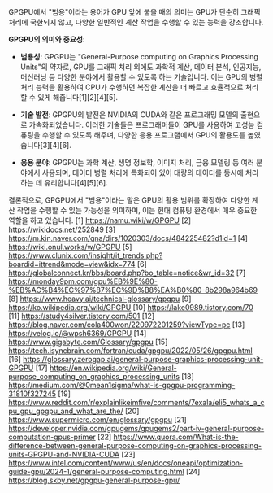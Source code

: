 GPGPU에서 "범용"이라는 용어가 GPU 앞에 붙을 때의 의미는 GPU가 단순히 그래픽 처리에 국한되지 않고, 다양한 일반적인 계산 작업을 수행할 수 있는 능력을 강조합니다. 

**GPGPU의 의미와 중요성**:

- **범용성**: GPGPU는 "General-Purpose computing on Graphics Processing Units"의 약자로, GPU를 그래픽 처리 외에도 과학적 계산, 데이터 분석, 인공지능, 머신러닝 등 다양한 분야에서 활용할 수 있도록 하는 기술입니다. 이는 GPU의 병렬 처리 능력을 활용하여 CPU가 수행하던 복잡한 계산을 더 빠르고 효율적으로 처리할 수 있게 해줍니다[1][2][4][5].

- **기술 발전**: GPGPU의 발전은 NVIDIA의 CUDA와 같은 프로그래밍 모델의 출현으로 가속화되었습니다. 이러한 기술들은 프로그래머들이 GPU를 사용하여 고성능 컴퓨팅을 수행할 수 있도록 해주며, 다양한 응용 프로그램에서 GPU의 활용도를 높였습니다[3][4][6].

- **응용 분야**: GPGPU는 과학 계산, 생명 정보학, 이미지 처리, 금융 모델링 등 여러 분야에서 사용되며, 데이터 병렬 처리에 특화되어 있어 대량의 데이터를 동시에 처리하는 데 유리합니다[4][5][6].

결론적으로, GPGPU에서 "범용"이라는 말은 GPU의 활용 범위를 확장하여 다양한 계산 작업을 수행할 수 있는 가능성을 의미하며, 이는 현대 컴퓨팅 환경에서 매우 중요한 역할을 하고 있습니다.
[1] https://namu.wiki/w/GPGPU
[2] https://wikidocs.net/252849
[3] https://m.kin.naver.com/qna/dirs/1020303/docs/484225482?d1id=1
[4] https://wiki.onul.works/w/GPGPU
[5] https://www.clunix.com/insight/it_trends.php?boardid=ittrend&mode=view&idx=774
[6] https://globalconnect.kr/bbs/board.php?bo_table=notice&wr_id=32
[7] https://monday9pm.com/gpu%EB%9E%80-%EB%AC%B4%EC%97%87%EC%9D%B8%EA%B0%80-8b298a964b69
[8] https://www.heavy.ai/technical-glossary/gpgpu
[9] https://ko.wikipedia.org/wiki/GPGPU
[10] https://lake0989.tistory.com/70
[11] https://study4silver.tistory.com/501
[12] https://blog.naver.com/cola400won/220972201259?viewType=pc
[13] https://velog.io/@wpsh6369/GPGPU
[14] https://www.gigabyte.com/Glossary/gpgpu
[15] https://tech.isyncbrain.com/fortran/cuda/gpgpu/2022/05/26/gpgpu.html
[16] https://glossary.zerogap.ai/general-purpose-graphics-processing-unit-GPGPU
[17] https://en.wikipedia.org/wiki/General-purpose_computing_on_graphics_processing_units
[18] https://medium.com/@0mean1sigma/what-is-gpgpu-programming-31810f327245
[19] https://www.reddit.com/r/explainlikeimfive/comments/7exala/eli5_whats_a_cpu_gpu_gpgpu_and_what_are_the/
[20] https://www.supermicro.com/en/glossary/gpgpu
[21] https://developer.nvidia.com/gpugems/gpugems2/part-iv-general-purpose-computation-gpus-primer
[22] https://www.quora.com/What-is-the-difference-between-general-purpose-computing-on-graphics-processing-units-GPGPU-and-NVIDIA-CUDA
[23] https://www.intel.com/content/www/us/en/docs/oneapi/optimization-guide-gpu/2024-1/general-purpose-computing.html
[24] https://blog.skby.net/gpgpu-general-purpose-gpu/
